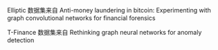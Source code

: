 Elliptic 数据集来自 Anti-money laundering in bitcoin: Experimenting with graph convolutional networks for financial forensics

T-Finance 数据集来自 Rethinking graph neural networks for anomaly detection 